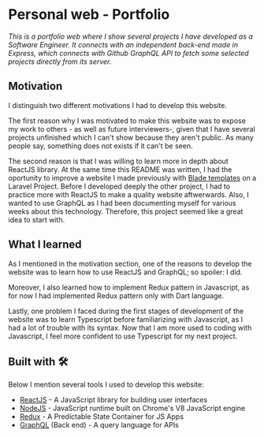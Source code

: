 # Personal web - Portfolio

_This is a portfolio web where I show several projects I have developed as a Software Engineer. It connects with an independent back-end made in Express, which connects with Github GraphQL API to fetch some selected projects directly from its server._

## Motivation

I distinguish two different motivations I had to develop this website.

The first reason why I was motivated to make this website was to expose my work to others - as well as future interviewers-, given that I have several projects unfinished which I can't show because they aren't public. As many people say, something does not exists if it can't be seen. 

The second reason is that I was willing to learn more in depth about ReactJS library. At the same time this README was written, I had the oportunity to improve a website I made previously with [Blade templates](https://laravel.com/docs/7.x/blade) on a Laravel Project. Before I developed deeply the other project, I had to practice more with ReactJS to make a quality website aftwerwards. Also, I wanted to use GraphQL as I had been documenting myself for various weeks about this technology. Therefore, this project seemed like a great idea to start with. 

## What I learned

As I mentioned in the motivation section, one of the reasons to develop the website was to learn how to use ReactJS and GraphQL; so spoiler: I did.

Moreover, I also learned how to implement Redux pattern in Javascript, as for now I had implemented Redux pattern only with Dart language.

Lastly, one problem I faced during the first stages of development of the website was to learn Typescript before familiarizing with Javascript, as I had a lot of trouble with its syntax. Now that I am more used to coding with Javascript, I feel more confident to use Typescript for my next project.

## Built with 🛠️

Below I mention several tools I used to develop this website:

* [ReactJS](https://reactjs.org/) - A JavaScript library for building user interfaces
* [NodeJS](https://nodejs.org/) - JavaScript runtime built on Chrome's V8 JavaScript engine
* [Redux](https://redux.js.org/) - A Predictable State Container for JS Apps
* [GraphQL](https://graphql.org/) (Back end) - A query language for APIs


